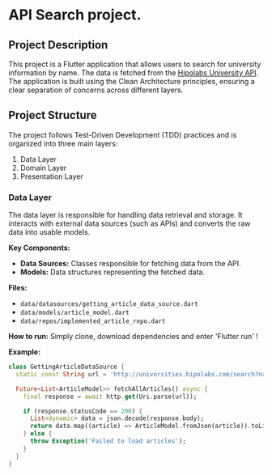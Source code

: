 # API Search project. 

## Project Description

This project is a Flutter application that allows users to search for university information by name. The data is fetched from the [Hipolabs University API](http://universities.hipolabs.com/search?name=middle). The application is built using the Clean Architecture principles, ensuring a clear separation of concerns across different layers.

## Project Structure

The project follows Test-Driven Development (TDD) practices and is organized into three main layers:

1. Data Layer
2. Domain Layer
3. Presentation Layer

### Data Layer

The data layer is responsible for handling data retrieval and storage. It interacts with external data sources (such as APIs) and converts the raw data into usable models.

**Key Components:**
- **Data Sources:** Classes responsible for fetching data from the API.
- **Models:** Data structures representing the fetched data.

**Files:**
- `data/datasources/getting_article_data_source.dart`
- `data/models/article_model.dart`
- `data/repos/implemented_article_repo.dart`

 **How to run:**
 Simply clone, download dependencies and enter 'Flutter run' !

**Example:**
```dart
class GettingArticleDataSource {
  static const String url = 'http://universities.hipolabs.com/search?name=';

  Future<List<ArticleModel>> fetchAllArticles() async {
    final response = await http.get(Uri.parse(url));

    if (response.statusCode == 200) {
      List<dynamic> data = json.decode(response.body);
      return data.map((article) => ArticleModel.fromJson(article)).toList();
    } else {
      throw Exception('Failed to load articles');
    }
  }
}
